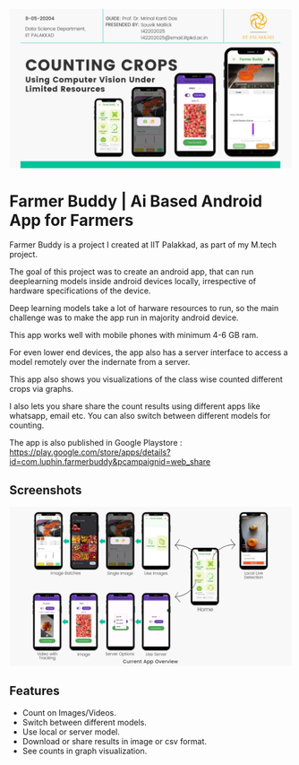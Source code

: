 
![Logo](SOUVIK_MTP_FINAL_logo.jpg)


# Farmer Buddy | Ai Based Android App for Farmers

Farmer Buddy is a project I created at IIT Palakkad, as part of my M.tech project.

The goal of this project was to create an android app, that can run deeplearning models inside android devices locally, irrespective of hardware specifications of the device.

Deep learning models take a lot of harware resources to run, so the main challenge was to make the app run in majority android device.

This app works well with mobile phones with minimum 4-6 GB ram.

For even lower end devices, the app also has a server interface to access a model remotely over the indernate from a server.

This app also shows you visualizations of the class wise counted different crops via graphs.

I also lets you share share the count results using different apps like whatsapp, email etc.
You can also switch between different models for counting.

The app is also published in Google Playstore : https://play.google.com/store/apps/details?id=com.luphin.farmerbuddy&pcampaignid=web_share





## Screenshots

![App Screenshot](SOUVIK_MTP_FINAL.jpg)


## Features

- Count on Images/Videos.
- Switch between different models.
- Use local or server model.
- Download or share results in image or csv format.
- See counts in graph visualization.
